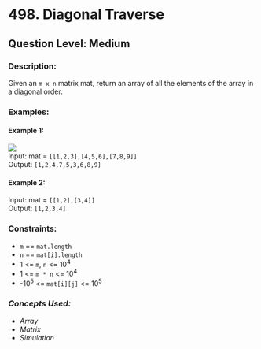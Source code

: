 # 498. Diagonal Traverse
## Question Level: Medium
### Description:
Given an `m x n` matrix mat, return an array of all the elements of the array in a diagonal order.
### Examples:
#### Example 1:

<img src="https://assets.leetcode.com/uploads/2021/04/10/diag1-grid.jpg"><br>
Input: mat = `[[1,2,3],[4,5,6],[7,8,9]]`  
Output: `[1,2,4,7,5,3,6,8,9]`  
#### Example 2:

Input: mat = `[[1,2],[3,4]]`  
Output: `[1,2,3,4]`  

### Constraints:

- `m` == `mat.length`
- `n` == `mat[i].length`
- 1 <= `m`, `n` <= 10<sup>4</sup>
- 1 <= `m * n` <= 10<sup>4</sup>
- -10<sup>5</sup> <= `mat[i][j]` <= 10<sup>5</sup>

### <i>Concepts Used:
- Array
- Matrix
- Simulation</i>